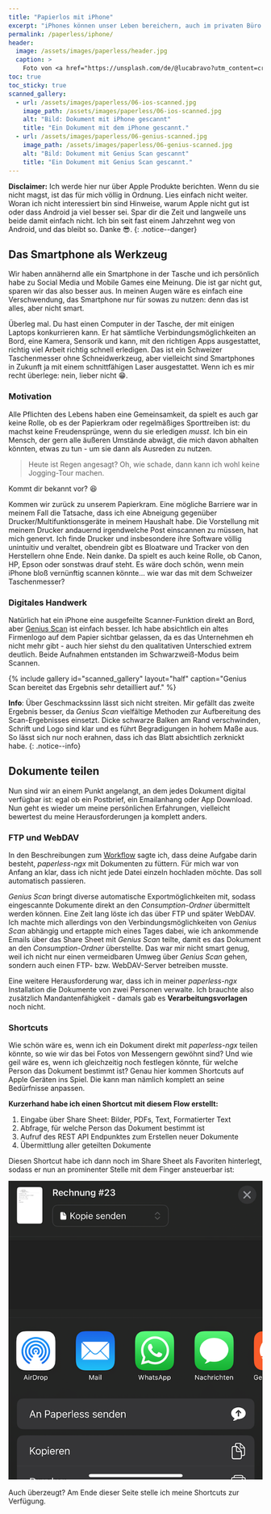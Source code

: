 ```yaml
---
title: "Papierlos mit iPhone"
excerpt: "iPhones können unser Leben bereichern, auch im privaten Büro sind sie wertvoll."
permalink: /paperless/iphone/
header:
  image: /assets/images/paperless/header.jpg
  caption: >
    Foto von <a href="https://unsplash.com/de/@lucabravo?utm_content=creditCopyText&utm_medium=referral&utm_source=unsplash">Luca Bravo</a> auf <a href="https://unsplash.com/de/fotos/apple-macbook-neben-computermaus-auf-tisch-9l_326FISzk?utm_content=creditCopyText&utm_medium=referral&utm_source=unsplash">Unsplash</a>
toc: true
toc_sticky: true
scanned_gallery:
  - url: /assets/images/paperless/06-ios-scanned.jpg
    image_path: /assets/images/paperless/06-ios-scanned.jpg
    alt: "Bild: Dokument mit iPhone gescannt"
    title: "Ein Dokument mit dem iPhone gescannt."
  - url: /assets/images/paperless/06-genius-scanned.jpg
    image_path: /assets/images/paperless/06-genius-scanned.jpg
    alt: "Bild: Dokument mit Genius Scan gescannt"
    title: "Ein Dokument mit Genius Scan gescannt."
---
```


**Disclaimer:** Ich werde hier nur über Apple Produkte berichten. Wenn du sie nicht magst, ist das für mich völlig in Ordnung. Lies einfach nicht weiter. Woran ich nicht interessiert bin sind Hinweise, warum Apple nicht gut ist oder dass Android ja viel besser sei. Spar dir die Zeit und langweile uns beide damit einfach nicht. Ich bin seit fast einem Jahrzehnt weg von Android, und das bleibt so. Danke :sunglasses:.
{:  .notice--danger}

## Das Smartphone als Werkzeug

Wir haben annähernd alle ein Smartphone in der Tasche und ich persönlich habe zu Social Media und Mobile Games eine Meinung. Die ist gar nicht gut, sparen wir das also besser aus. In meinen Augen wäre es einfach eine Verschwendung, das Smartphone nur für sowas zu nutzen: denn das ist alles, aber nicht smart.

Überleg mal. Du hast einen Computer in der Tasche, der mit einigen Laptops konkurrieren kann. Er hat sämtliche Verbindungsmöglichkeiten an Bord, eine Kamera, Sensorik und kann, mit den richtigen Apps ausgestattet, richtig viel Arbeit richtig schnell erledigen. Das ist ein Schweizer Taschenmesser ohne Schneidwerkzeug, aber vielleicht sind Smartphones in Zukunft ja mit einem schnittfähigen Laser ausgestattet. Wenn ich es mir recht überlege: nein, lieber nicht :grin:.

### Motivation

Alle Pflichten des Lebens haben eine Gemeinsamkeit, da spielt es auch gar keine Rolle, ob es der Papierkram oder regelmäßiges Sporttreiben ist: du machst keine Freudensprünge, wenn du sie erledigen *musst*. Ich bin ein Mensch, der gern alle äußeren Umstände abwägt, die mich davon abhalten könnten, etwas zu tun - um sie dann als Ausreden zu nutzen. 

> Heute ist Regen angesagt?
> Oh, wie schade, dann kann ich wohl keine Jogging-Tour machen.

Kommt dir bekannt vor? :laughing:

Kommen wir zurück zu unserem Papierkram. Eine mögliche Barriere war in meinem Fall die Tatsache, dass ich eine Abneigung gegenüber Drucker/Multifunktionsgeräte in meinem Haushalt habe. Die Vorstellung mit meinem Drucker andauernd irgendwelche Post einscannen zu müssen, hat mich genervt. Ich finde Drucker und insbesondere ihre Software völlig unintuitiv und veraltet, obendrein gibt es Bloatware und Tracker von den Herstellern ohne Ende. Nein danke. Da spielt es auch keine Rolle, ob Canon, HP, Epson oder sonstwas drauf steht. Es wäre doch schön, wenn mein iPhone bloß vernünftig scannen könnte... wie war das mit dem Schweizer Taschenmesser?

### Digitales Handwerk

Natürlich hat ein iPhone eine ausgefeilte Scanner-Funktion direkt an Bord, aber [Genius Scan](https://tbsch.de/paperless/workflow/#scannen) ist einfach besser. Ich habe absichtlich ein altes Firmenlogo auf dem Papier sichtbar gelassen, da es das Unternehmen eh nicht mehr gibt - auch hier siehst du den qualitativen Unterschied extrem deutlich. Beide Aufnahmen entstanden im Schwarzweiß-Modus beim Scannen.

{% include gallery id="scanned_gallery" layout="half" caption="Genius Scan bereitet das Ergebnis sehr detailliert auf." %}

**Info**: Über Geschmackssinn lässt sich nicht streiten. Mir gefällt das zweite Ergebnis besser, da *Genius Scan* vielfältige Methoden zur Aufbereitung des Scan-Ergebnisses einsetzt. Dicke schwarze Balken am Rand verschwinden, Schrift und Logo sind klar und es führt Begradigungen in hohem Maße aus. So lässt sich nur noch erahnen, dass ich das Blatt absichtlich zerknickt habe.
{:  .notice--info}

## Dokumente teilen

Nun sind wir an einem Punkt angelangt, an dem jedes Dokument digital verfügbar ist: egal ob ein Postbrief, ein Emailanhang oder App Download. Nun geht es wieder um meine persönlichen Erfahrungen, vielleicht bewertest du meine Herausforderungen ja komplett anders.

### FTP und WebDAV

In den Beschreibungen zum [Workflow](https://tbsch.de/paperless/workflow/#konsumieren) sagte ich, dass deine Aufgabe darin besteht, *paperless-ngx* mit Dokumenten zu füttern. Für mich war von Anfang an klar, dass ich nicht jede Datei einzeln hochladen möchte. Das soll automatisch passieren.

*Genius Scan* bringt diverse automatische Exportmöglichkeiten mit, sodass eingescannte Dokumente direkt an den *Consumption-Ordner* übermittelt werden können. Eine Zeit lang löste ich das über FTP und später WebDAV. Ich machte mich allerdings von den Verbindungsmöglichkeiten von *Genius Scan* abhängig und ertappte mich eines Tages dabei, wie ich ankommende Emails über das Share Sheet mit *Genius Scan* teilte, damit es das Dokument an den *Consumption-Ordner* überstellte. Das war mir nicht smart genug, weil ich nicht nur einen vermeidbaren Umweg über *Genius Scan* gehen, sondern auch einen FTP- bzw. WebDAV-Server betreiben musste.

Eine weitere Herausforderung war, dass ich in meiner *paperless-ngx* Installation die Dokumente von zwei Personen verwalte. Ich brauchte also zusätzlich Mandantenfähigkeit - damals gab es **Verarbeitungsvorlagen** noch nicht.

### Shortcuts

Wie schön wäre es, wenn ich ein Dokument direkt mit *paperless-ngx* teilen könnte, so wie wir das bei Fotos von Messengern gewöhnt sind? Und wie geil wäre es, wenn ich gleichzeitig noch festlegen könnte, für welche Person das Dokument bestimmt ist? Genau hier kommen Shortcuts auf Apple Geräten ins Spiel. Die kann man nämlich komplett an seine Bedürfnisse anpassen.

**Kurzerhand habe ich einen Shortcut mit diesem Flow erstellt:**

1. Eingabe über Share Sheet: Bilder, PDFs, Text, Formatierter Text
2. Abfrage, für welche Person das Dokument bestimmt ist
3. Aufruf des REST API Endpunktes zum Erstellen neuer Dokumente
4. Übermittlung aller geteilten Dokumente

Diesen Shortcut habe ich dann noch im Share Sheet als Favoriten hinterlegt, sodass er nun an prominenter Stelle mit dem Finger ansteuerbar ist:

[![Bild: Dokument teilen mit dem iPhone](/assets/images/paperless/04-share-iphone.png)](/assets/images/paperless/04-share-iphone.png)

Auch überzeugt? Am Ende dieser Seite stelle ich meine Shortcuts zur Verfügung.